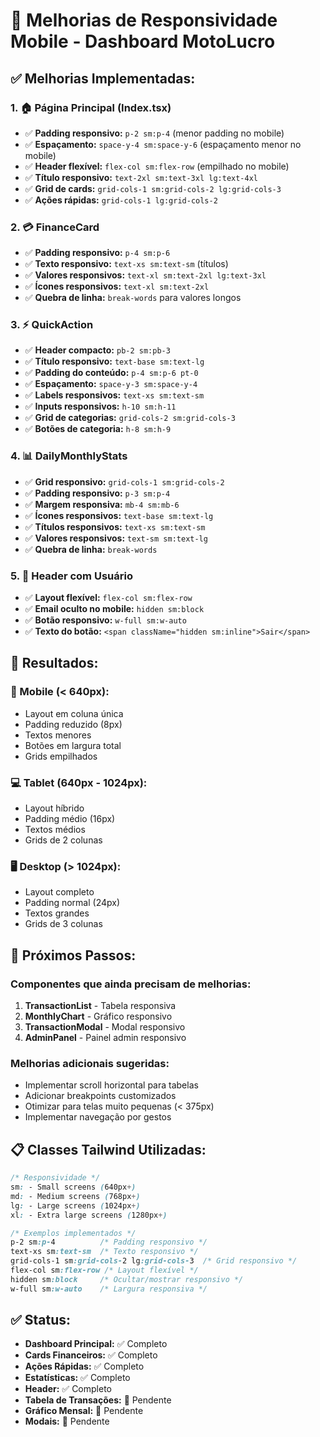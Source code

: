 # 📱 Melhorias de Responsividade Mobile - Dashboard MotoLucro

## ✅ **Melhorias Implementadas:**

### **1. 🏠 Página Principal (Index.tsx)**
- ✅ **Padding responsivo:** `p-2 sm:p-4` (menor padding no mobile)
- ✅ **Espaçamento:** `space-y-4 sm:space-y-6` (espaçamento menor no mobile)
- ✅ **Header flexível:** `flex-col sm:flex-row` (empilhado no mobile)
- ✅ **Título responsivo:** `text-2xl sm:text-3xl lg:text-4xl`
- ✅ **Grid de cards:** `grid-cols-1 sm:grid-cols-2 lg:grid-cols-3`
- ✅ **Ações rápidas:** `grid-cols-1 lg:grid-cols-2`

### **2. 💳 FinanceCard**
- ✅ **Padding responsivo:** `p-4 sm:p-6`
- ✅ **Texto responsivo:** `text-xs sm:text-sm` (títulos)
- ✅ **Valores responsivos:** `text-xl sm:text-2xl lg:text-3xl`
- ✅ **Ícones responsivos:** `text-xl sm:text-2xl`
- ✅ **Quebra de linha:** `break-words` para valores longos

### **3. ⚡ QuickAction**
- ✅ **Header compacto:** `pb-2 sm:pb-3`
- ✅ **Título responsivo:** `text-base sm:text-lg`
- ✅ **Padding do conteúdo:** `p-4 sm:p-6 pt-0`
- ✅ **Espaçamento:** `space-y-3 sm:space-y-4`
- ✅ **Labels responsivos:** `text-xs sm:text-sm`
- ✅ **Inputs responsivos:** `h-10 sm:h-11`
- ✅ **Grid de categorias:** `grid-cols-2 sm:grid-cols-3`
- ✅ **Botões de categoria:** `h-8 sm:h-9`

### **4. 📊 DailyMonthlyStats**
- ✅ **Grid responsivo:** `grid-cols-1 sm:grid-cols-2`
- ✅ **Padding responsivo:** `p-3 sm:p-4`
- ✅ **Margem responsiva:** `mb-4 sm:mb-6`
- ✅ **Ícones responsivos:** `text-base sm:text-lg`
- ✅ **Títulos responsivos:** `text-xs sm:text-sm`
- ✅ **Valores responsivos:** `text-sm sm:text-lg`
- ✅ **Quebra de linha:** `break-words`

### **5. 🔐 Header com Usuário**
- ✅ **Layout flexível:** `flex-col sm:flex-row`
- ✅ **Email oculto no mobile:** `hidden sm:block`
- ✅ **Botão responsivo:** `w-full sm:w-auto`
- ✅ **Texto do botão:** `<span className="hidden sm:inline">Sair</span>`

## 🎯 **Resultados:**

### **📱 Mobile (< 640px):**
- Layout em coluna única
- Padding reduzido (8px)
- Textos menores
- Botões em largura total
- Grids empilhados

### **💻 Tablet (640px - 1024px):**
- Layout híbrido
- Padding médio (16px)
- Textos médios
- Grids de 2 colunas

### **🖥️ Desktop (> 1024px):**
- Layout completo
- Padding normal (24px)
- Textos grandes
- Grids de 3 colunas

## 🚀 **Próximos Passos:**

### **Componentes que ainda precisam de melhorias:**
1. **TransactionList** - Tabela responsiva
2. **MonthlyChart** - Gráfico responsivo
3. **TransactionModal** - Modal responsivo
4. **AdminPanel** - Painel admin responsivo

### **Melhorias adicionais sugeridas:**
- Implementar scroll horizontal para tabelas
- Adicionar breakpoints customizados
- Otimizar para telas muito pequenas (< 375px)
- Implementar navegação por gestos

## 📋 **Classes Tailwind Utilizadas:**

```css
/* Responsividade */
sm: - Small screens (640px+)
md: - Medium screens (768px+)
lg: - Large screens (1024px+)
xl: - Extra large screens (1280px+)

/* Exemplos implementados */
p-2 sm:p-4          /* Padding responsivo */
text-xs sm:text-sm  /* Texto responsivo */
grid-cols-1 sm:grid-cols-2 lg:grid-cols-3  /* Grid responsivo */
flex-col sm:flex-row /* Layout flexível */
hidden sm:block     /* Ocultar/mostrar responsivo */
w-full sm:w-auto    /* Largura responsiva */
```

## ✅ **Status:**
- **Dashboard Principal:** ✅ Completo
- **Cards Financeiros:** ✅ Completo
- **Ações Rápidas:** ✅ Completo
- **Estatísticas:** ✅ Completo
- **Header:** ✅ Completo
- **Tabela de Transações:** 🔄 Pendente
- **Gráfico Mensal:** 🔄 Pendente
- **Modais:** 🔄 Pendente
